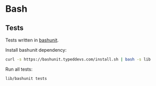 # Bash

## Tests

Tests written in [bashunit](https://bashunit.typeddevs.com/).

Install bashunit dependency:
```bash
curl -s https://bashunit.typeddevs.com/install.sh | bash -s lib
```

Run all tests:
```bash
lib/bashunit tests
```
